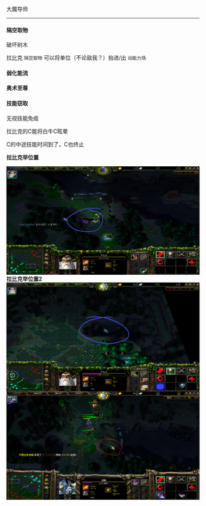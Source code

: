 大魔导师

---

#### 隔空取物

破坏树木

拉比克 `隔空取物` 可以将单位（不论敌我？）抬进/出 `动能力场`

#### 弱化能流







#### 奥术至尊







#### 技能窃取

无视技能免疫

拉比克的C能将白牛C眩晕

C的中途技能时间到了，C也终止





**拉比克举位置**

<img src="./img/拉比克举位置.png" alt="拉比克举位置" style="zoom: 50%;" align="left" />

**拉比克举位置2**
<img src="./img/拉比克举位置2.png" alt="拉比克举位置" style="zoom: 50%;" align="left" />

<img src="./img/卡住.png" alt="拉比克举位置" style="zoom: 50%;" align="left" />



